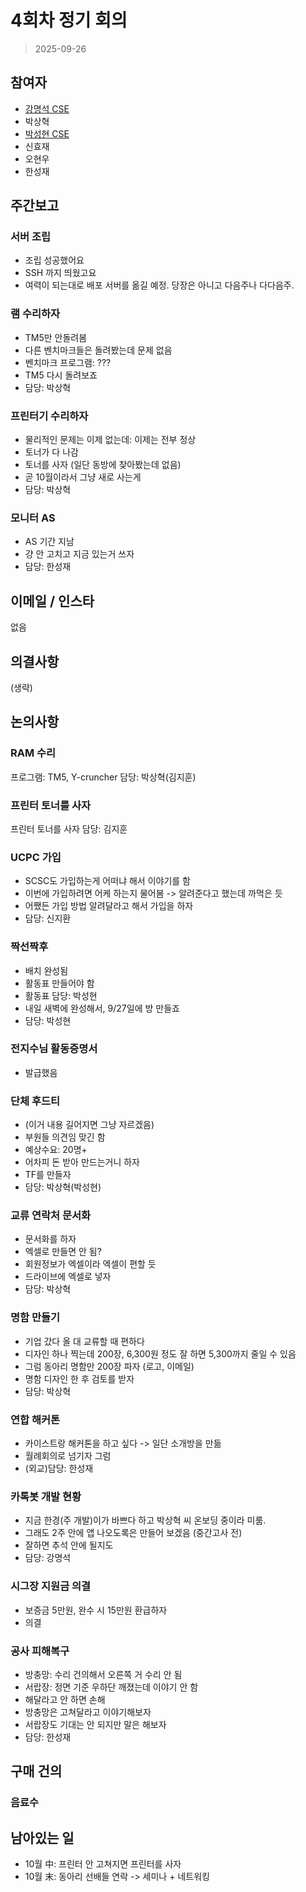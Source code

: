 
# 4회차 정기 회의

> 2025-09-26

## 참여자
- [강명석 CSE](mailto:tomskang@naver.com)  
- 박상혁  
- [박성현 CSE](mailto:)
- 신효재  
- 오현우  
- 한성재  

## 주간보고

### 서버 조립
- 조립 성공했어요
- SSH 까지 띄웠고요
- 여력이 되는대로 배포 서버를 옮길 예정. 당장은 아니고 다음주나 다다음주.

### 램 수리하자
- TM5만 안돌려봄
- 다른 벤치마크들은 돌려봤는데 문제 없음
- 벤치마크 프로그램: ???
- TM5 다시 돌려보죠
- 담당: 박상혁

### 프린터기 수리하자
- 물리적인 문제는 이제 없는데: 이제는 전부 정상
- 토너가 다 나감
- 토너를 사자 (일단 동방에 찾아봤는데 없음)
- 곧 10월이라서 그냥 새로 사는게
- 담당: 박상혁

### 모니터 AS
- AS 기간 지남
- 걍 안 고치고 지금 있는거 쓰자
- 담당: 한성재

## 이메일 / 인스타

없음

## 의결사항

(생략)

## 논의사항

### RAM 수리
프로그램: TM5, Y-cruncher
담당: 박상혁(김지훈)

### 프린터 토너를 사자
프린터 토너를 사자
담당: 김지훈

### UCPC 가입
- SCSC도 가입하는게 어떠냐 해서 이야기를 함
- 이번에 가입하려면 어케 하는지 물어봄 -> 알려준다고 했는데 까먹은 듯
- 어쨌든 가입 방법 알려달라고 해서 가입을 하자
- 담당: 신지환

### 짝선짝후
- 배치 완성됨
- 활동표 만들어야 함
- 활동표 담당: 박성현
- 내일 새벽에 완성해서, 9/27일에 방 만들죠
- 담당: 박성현

### 전지수님 활동증명서
- 발급했음

### 단체 후드티
- (이거 내용 길어지면 그냥 자르겠음)
- 부원들 의견임 맞긴 함
- 예상수요: 20명+
- 어차피 돈 받아 만드는거니 하자
- TF를 만들자
- 담당: 박상혁(박성현)

### 교류 연락처 문서화
- 문서화를 하자
- 엑셀로 만들면 안 됨?
- 회원정보가 엑셀이라 엑셀이 편할 듯
- 드라이브에 엑셀로 넣자
- 담당: 박상혁

### 명함 만들기
- 기업 갔다 올 대 교류할 때 편하다
- 디자인 하나 찍는데 200장, 6,300원 정도 잘 하면 5,300까지 줄일 수 있음
- 그럼 동아리 명함만 200장 파자 (로고, 이메일)
- 명함 디자인 한 후 검토를 받자
- 담당: 박상혁

### 연합 해커톤
- 카이스트랑 해커톤을 하고 싶다 -> 일단 소개방을 만듦
- 월례회의로 넘기자 그럼
- (외교)담당: 한성재

### 카톡봇 개발 현황
- 지금 한경(주 개발)이가 바쁘다 하고 박상혁 씨 온보딩 중이라 미룸.
- 그래도 2주 안에 앱 나오도록은 만들어 보겠음 (중간고사 전)
- 잘하면 추석 안에 될지도
- 담당: 강명석

### 시그장 지원금 의결
- 보증금 5만원, 완수 시 15만원 환급하자
- 의결

### 공사 피해복구
- 방충망: 수리 건의해서 오른쪽 거 수리 안 됨
- 서랍장: 정면 기준 우하단 깨졌는데 이야기 안 함
- 해달라고 안 하면 손해
- 방충망은 고쳐달라고 이야기해보자
- 서랍장도 기대는 안 되지만 말은 해보자
- 담당: 한성재

## 구매 건의

### 음료수

## 남아있는 일

- 10월 中: 프린터 안 고쳐지면 프린터를 사자
- 10월 末: 동아리 선배들 연락 -> 세미나 + 네트워킹
